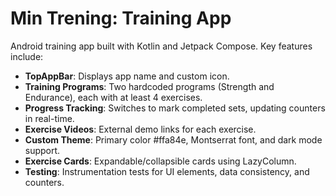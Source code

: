 # Min Trening: Training App

Android training app built with Kotlin and Jetpack Compose. 
Key features include:

- **TopAppBar**: Displays app name and custom icon.
- **Training Programs**: Two hardcoded programs (Strength and Endurance), each with at least 4 exercises.
- **Progress Tracking**: Switches to mark completed sets, updating counters in real-time.
- **Exercise Videos**: External demo links for each exercise.
- **Custom Theme**: Primary color #ffa84e, Montserrat font, and dark mode support.
- **Exercise Cards**: Expandable/collapsible cards using LazyColumn.
- **Testing**: Instrumentation tests for UI elements, data consistency, and counters.
